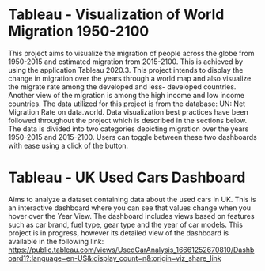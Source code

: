 # Tableau - Visualization of World Migration 1950-2100

This project aims to visualize the migration of people across the globe from 1950-2015 and estimated migration from 2015-2100. This is achieved by using the application Tableau 2020.3. This project intends to display the change in migration over the years through a world map and also visualize the migrate rate among the developed and less- developed countries. Another view of the migration is among the high income and low income countries.
The data utilized for this project is from the database: UN: Net Migration Rate on data.world. Data visualization best practices have been followed throughout the project which is described in the sections below.
The data is divided into two categories depicting migration over the years 1950-2015 and 2015-2100. Users can toggle between these two dashboards with ease using a click of the button.

# Tableau - UK Used Cars Dashboard
Aims to analyze a dataset containing data about the used cars in UK. This is an interactive dashboard where you can see that values change when you hover over the Year View.
The dashboard includes views based on features such as car brand, fuel type, gear type and the year of car models. 
This project is in progress, however its detailed view of the dashboard is available in the following link:
https://public.tableau.com/views/UsedCarAnalysis_16661252670810/Dashboard1?:language=en-US&:display_count=n&:origin=viz_share_link
